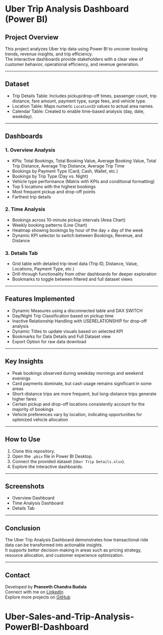 # Uber Trip Analysis Dashboard (Power BI)

## Project Overview
This project analyzes Uber trip data using Power BI to uncover booking trends, revenue insights, and trip efficiency.  
The interactive dashboards provide stakeholders with a clear view of customer behavior, operational efficiency, and revenue generation.

---

## Dataset
- Trip Details Table: Includes pickup/drop-off times, passenger count, trip distance, fare amount, payment type, surge fees, and vehicle type.  
- Location Table: Maps numeric `LocationID` values to actual area names.  
- Calendar Table: Created to enable time-based analysis (day, date, weekday).  

---

## Dashboards

### 1. Overview Analysis
- KPIs: Total Bookings, Total Booking Value, Average Booking Value, Total Trip Distance, Average Trip Distance, Average Trip Time  
- Bookings by Payment Type (Card, Cash, Wallet, etc.)  
- Bookings by Trip Type (Day vs. Night)  
- Vehicle type performance (Matrix with KPIs and conditional formatting)  
- Top 5 locations with the highest bookings  
- Most frequent pickup and drop-off points  
- Farthest trip details  

### 2. Time Analysis
- Bookings across 10-minute pickup intervals (Area Chart)  
- Weekly booking patterns (Line Chart)  
- Heatmap showing bookings by hour of the day × day of the week  
- Dynamic KPI selector to switch between Bookings, Revenue, and Distance  

### 3. Details Tab
- Grid table with detailed trip-level data (Trip ID, Distance, Value, Locations, Payment Type, etc.)  
- Drill-through functionality from other dashboards for deeper exploration  
- Bookmarks to toggle between filtered and full dataset views  

---

## Features Implemented
- Dynamic Measures using a disconnected table and DAX SWITCH  
- Day/Night Trip Classification based on pickup time  
- Inactive Relationship Handling with USERELATIONSHIP for drop-off analysis  
- Dynamic Titles to update visuals based on selected KPI  
- Bookmarks for Data Details and Full Dataset view  
- Export Option for raw data download  

---

## Key Insights
- Peak bookings observed during weekday mornings and weekend evenings  
- Card payments dominate, but cash usage remains significant in some areas  
- Short-distance trips are more frequent, but long-distance trips generate higher fares  
- Certain pickup and drop-off locations consistently account for the majority of bookings  
- Vehicle preferences vary by location, indicating opportunities for optimized vehicle allocation  

---

## How to Use
1. Clone this repository.  
2. Open the `.pbix` file in Power BI Desktop.  
3. Connect the provided dataset (`Uber Trip Details.xlsx`).  
4. Explore the interactive dashboards.  

---

## Screenshots 
- Overview Dashboard  
- Time Analysis Dashboard  
- Details Tab  

---

## Conclusion
The Uber Trip Analysis Dashboard demonstrates how transactional ride data can be transformed into actionable insights.  
It supports better decision-making in areas such as pricing strategy, resource allocation, and customer experience optimization.

---

## Contact
Developed by **Praneeth Chandra Budala**  
Connect with me on [LinkedIn](https://www.linkedin.com/in/praneeth-chandra-budala-6795b8214)  
Explore more projects on [GitHub](https://github.com/Praneethchandra-16)
# Uber-Sales-and-Trip-Analysis-PowerBI-Dashboard
